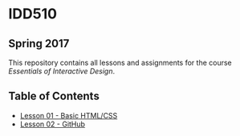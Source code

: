 # IDD510 
## Spring 2017

This repository contains all lessons and assignments for the course _Essentials of Interactive Design_. 


## Table of Contents

* [Lesson 01 - Basic HTML/CSS](Lessons/Lesson_01/CSS_HTML_Assignment01)
* [Lesson 02 - GitHub](Lessons/Lesson_02)

